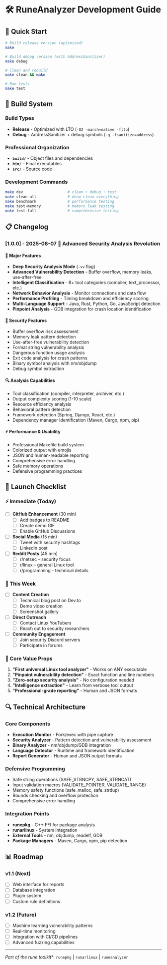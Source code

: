 # 🛠️ RuneAnalyzer Development Guide

## 🚀 Quick Start

```bash
# Build release version (optimized)
make

# Build debug version (with AddressSanitizer)  
make debug

# Clean and rebuild
make clean && make

# Run tests
make test
```

## 🔧 Build System

### Build Types
- **Release** - Optimized with LTO (`-O2 -march=native -flto`)
- **Debug** - AddressSanitizer + debug symbols (`-g -fsanitize=address`)

### Professional Organization
- **`build/`** - Object files and dependencies
- **`bin/`** - Final executables
- **`src/`** - Source code

### Development Commands
```bash
make dev                    # clean + debug + test
make clean-all              # deep clean everything
make benchmark              # performance testing
make test-memory            # memory leak testing
make test-full              # comprehensive testing
```

## 📋 Changelog

### [1.0.0] - 2025-08-07 🔬 Advanced Security Analysis Revolution

#### 🚀 Major Features
- **Deep Security Analysis Mode** (`-vv` flag)
- **Advanced Vulnerability Detection** - Buffer overflow, memory leaks, use-after-free
- **Intelligent Classification** - 8+ tool categories (compiler, text_processor, etc.)
- **Network Behavior Analysis** - Monitor connections and data flow
- **Performance Profiling** - Timing breakdown and efficiency scoring
- **Multi-Language Support** - Java, Rust, Python, Go, JavaScript detection
- **Pinpoint Analysis** - GDB integration for crash location identification

#### 🎯 Security Features
- Buffer overflow risk assessment
- Memory leak pattern detection
- Use-after-free vulnerability detection
- Format string vulnerability analysis
- Dangerous function usage analysis
- Exit code analysis for crash patterns
- Binary symbol analysis with nm/objdump
- Debug symbol extraction

#### 🔍 Analysis Capabilities
- Tool classification (compiler, interpreter, archiver, etc.)
- Output complexity scoring (1-10 scale)
- Resource efficiency analysis
- Behavioral pattern detection
- Framework detection (Spring, Django, React, etc.)
- Dependency manager identification (Maven, Cargo, npm, pip)

#### ⚡ Performance & Usability
- Professional Makefile build system
- Colorized output with emojis
- JSON and human-readable reporting
- Comprehensive error handling
- Safe memory operations
- Defensive programming practices

## 🚀 Launch Checklist

### ⚡ Immediate (Today)
- [ ] **GitHub Enhancement** (30 min)
  - [ ] Add badges to README
  - [ ] Create demo GIF
  - [ ] Enable GitHub Discussions
- [ ] **Social Media** (15 min)
  - [ ] Tweet with security hashtags
  - [ ] LinkedIn post
- [ ] **Reddit Posts** (45 min)
  - [ ] r/netsec - security focus
  - [ ] r/linux - general Linux tool
  - [ ] r/programming - technical details

### 📅 This Week
- [ ] **Content Creation**
  - [ ] Technical blog post on Dev.to
  - [ ] Demo video creation
  - [ ] Screenshot gallery
- [ ] **Direct Outreach**
  - [ ] Contact Linux YouTubers
  - [ ] Reach out to security researchers
- [ ] **Community Engagement**
  - [ ] Join security Discord servers
  - [ ] Participate in forums

### 🎯 Core Value Props
1. **"First universal Linux tool analyzer"** - Works on ANY executable
2. **"Pinpoint vulnerability detection"** - Exact function and line numbers
3. **"Zero-setup security analysis"** - No configuration needed
4. **"Intelligence extraction"** - Learn from verbose tool output
5. **"Professional-grade reporting"** - Human and JSON formats

## 🔍 Technical Architecture

### Core Components
- **Execution Monitor** - Fork/exec with pipe capture
- **Security Analyzer** - Pattern detection and vulnerability assessment
- **Binary Analyzer** - nm/objdump/GDB integration
- **Language Detector** - Runtime and framework identification
- **Report Generator** - Human and JSON output formats

### Defensive Programming
- Safe string operations (SAFE_STRNCPY, SAFE_STRNCAT)
- Input validation macros (VALIDATE_POINTER, VALIDATE_RANGE)
- Memory safety functions (safe_malloc, safe_strdup)
- Bounds checking and overflow protection
- Comprehensive error handling

### Integration Points
- **runepkg** - C++ FFI for package analysis
- **runarlinux** - System integration
- **External Tools** - nm, objdump, readelf, GDB
- **Package Managers** - Maven, Cargo, npm, pip detection

## 📊 Roadmap

### v1.1 (Next)
- [ ] Web interface for reports
- [ ] Database integration
- [ ] Plugin system
- [ ] Custom rule definitions

### v1.2 (Future)
- [ ] Machine learning vulnerability patterns
- [ ] Real-time monitoring
- [ ] Integration with CI/CD pipelines
- [ ] Advanced fuzzing capabilities

---

**Part of the rune* toolkit**: `runepkg` | `runarlinux` | `runeanalyzer`
